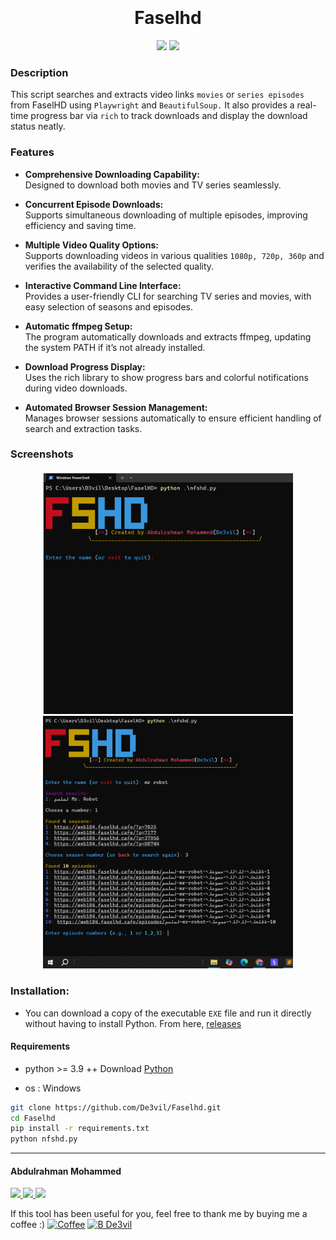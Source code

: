 <h1 align="center">
  <br>
  <br>
  Faselhd
  <br>  
</h1>


<p align="center">
  <img src="https://img.shields.io/badge/Author-De3vil-orange">
  <img src="https://img.shields.io/badge/Written%20In-Python-blue?style=flat-square">
</p>


### Description
This script searches and extracts video links `movies` or `series episodes` from FaselHD using `Playwright` and `BeautifulSoup.` 
It also provides a real-time progress bar via `rich` to track downloads and display the download status neatly.

### Features
- **Comprehensive Downloading Capability:**  
  Designed to download both movies and TV series seamlessly.

- **Concurrent Episode Downloads:**  
  Supports simultaneous downloading of multiple episodes, improving efficiency and saving time.
  
- **Multiple Video Quality Options:**  
  Supports downloading videos in various qualities `1080p, 720p, 360p` and verifies the availability of the selected quality.
  
- **Interactive Command Line Interface:**  
  Provides a user-friendly CLI for searching TV series and movies, with easy selection of seasons and episodes.
  
- **Automatic ffmpeg Setup:**  
  The program automatically downloads and extracts ffmpeg, updating the system PATH if it’s not already installed.

- **Download Progress Display:**  
  Uses the rich library to show progress bars and colorful notifications during video downloads.

- **Automated Browser Session Management:**  
    Manages browser sessions automatically to ensure efficient handling of search and extraction tasks.

### Screenshots
<p align="center">
  <img src="https://github.com/De3vil/Faselhd/blob/main/scr/1.jpg" alt="Screenshot 1" width="400"/>
  <img src="https://github.com/De3vil/Faselhd/blob/main/scr/2.jpg" alt="Screenshot 2" width="400"/>
</p>



### Installation:

* You can download a copy of the executable `EXE` file and run it directly without having to install Python. From here, [releases](https://github.com/De3vil/KLogger/releases)

#### Requirements
* python >= 3.9 ++ Download [Python](https://www.python.org/ftp/python/3.8.10/python-3.8.10-amd64.exe](https://www.python.org/ftp/python/3.13.2/python-3.13.2-amd64.exe))


* os : Windows

```bash
git clone https://github.com/De3vil/Faselhd.git
cd Faselhd
pip install -r requirements.txt
python nfshd.py
```


***
<h4> Abdulrahman Mohammed </h4>
  <a href="https://t.me/De3vil_3">
     <img src="https://img.shields.io/badge/De3vil_3-blue?style=for-the-badge&logo=Telegram&logoColor=00AEFF&labelColor=black&color=black">
</a>
  <a href="https://www.facebook.com/De3vil.3">
     <img src="https://img.shields.io/badge/De3vil.3-blue?style=for-the-badge&logo=Facebook&logoColor=00AEFF&labelColor=black&color=black">
  </a>
</a>
  <a href="https://x.com/De3vil0">
     <img src="https://img.shields.io/badge/De3vil0-blue?style=for-the-badge&logo=x&logoColor=00AEFF&labelColor=black&color=black">
  </a>


If this tool has been useful for you, feel free to thank me by buying me a coffee :)
[![Coffee](https://www.buymeacoffee.com/assets/img/custom_images/orange_img.png)](https://www.buymeacoffee.com/De3vil)
 [![B De3vil](https://img.shields.io/badge/$-support-ff69b4.svg?style=flat)](https://www.paypal.com/paypalme/De3vil01)

